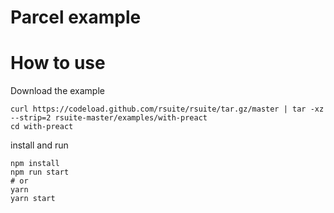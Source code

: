 # Parcel example

# How to use

Download the example

```shell script
curl https://codeload.github.com/rsuite/rsuite/tar.gz/master | tar -xz --strip=2 rsuite-master/examples/with-preact
cd with-preact
```

install and run

```shell script
npm install
npm run start
# or
yarn
yarn start
```

